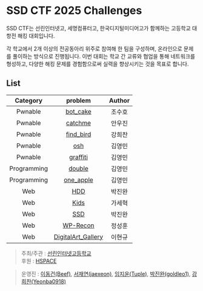 # SSD CTF 2025 Challenges

SSD CTF는 선린인터넷고, 세명컴퓨터고, 한국디지털미디어고가 함께하는 고등학교 대항전 해킹 대회입니다.

각 학교에서 2개 이상의 전공동아리 위주로 참여해 한 팀을 구성하며, 온라인으로 문제를 풀이하는 방식으로 진행됩니다.
이번 대회는 학교 간 교류와 협업을 통해 네트워크를 형성하고, 다양한 해킹 문제를 경험함으로써 실력을 향상시키는 것을 목표로 합니다. 

## List

|    Category   | problem |   Author |
|:-------------:|:------------:|:--------:|
| Pwnable | [bot_cake](./PWN/bot_cake/) | 조수호 |
| Pwnable | [catchme](./PWN/catchme/) | 안우진 |
| Pwnable | [find_bird](./PWN/find_bird/) | 강희찬 |
| Pwnable | [osh](./PWN/osh/) | 김영민 |
| Pwnable | [graffiti](./PWN/graffiti/) | 김영민 |
| Programming | [double](./Programming/double/) | 김영민 |
| Programming | [one_apple](./Programming/one_apple/) | 김영민 |
| Web | [HDD](./WEB/HDD/) | 박진완 |
| Web | [Kids](./WEB/Kids/) | 가세혁 |
| Web | [SSD](./WEB/SSD/) | 박진완 |
| Web | [WP-Recon](./WEB/WP-Recon/) | 정성훈 |
| Web | [DigitalArt_Gallery](./WEB/DigitalArt_Gallery/) | 이현규 |

> 주최/주관 : [선린인터넷고등학교](https://sunrint.sen.hs.kr/)  
> 후원 : [HSPACE](https://hspace.io)

> 운영진 : [이동건(Beef)](https://github.com/dlehdrjsgg), [서재연(jaexeon)](https://github.com/jaexeon), [임지윤(Tuple)](https://github.com/tuplest), [박진완(goldleo1)](https://github.com/goldleo1), [강희찬(Yeonba0918)](https://github.com/Yeonba0918)
